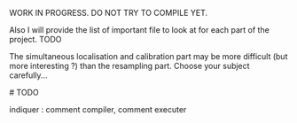 WORK IN PROGRESS. DO NOT TRY TO COMPILE YET.

Also I will provide the list of important file to look at for each part of the project. TODO

The simultaneous localisation and calibration part may be more difficult (but more interesting ?) than the resampling part. Choose your subject carefully...

# TODO

indiquer : comment compiler, comment executer